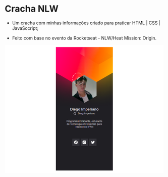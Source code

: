 # Cracha NLW

- Um cracha com minhas informações criado para praticar HTML | CSS | JavaSccript;

- Feito com base no evento da Rocketseat - NLW/Heat Mission: Origin.

<div>
  <img src="https://github.com/DiegoImperiano/cracha-nlw/blob/main/github/cracha.png"/>
</div>
